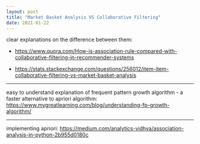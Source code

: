```yaml
---
layout: post
title: "Market Basket Analysis VS Collaborative Filtering"
date: 2021-01-22
---
```


clear explanations on the difference between them: 
- https://www.quora.com/How-is-association-rule-compared-with-collaborative-filtering-in-recommender-systems

- https://stats.stackexchange.com/questions/256012/item-item-collaborative-filtering-vs-market-basket-analysis

---

easy to understand explanation of frequent pattern growth algorithm - a faster alternative to apriori algorithm: https://www.mygreatlearning.com/blog/understanding-fp-growth-algorithm/

---

implementing apriori: https://medium.com/analytics-vidhya/association-analysis-in-python-2b955d0180c

